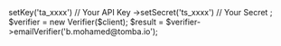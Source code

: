 <?php

use Tomba\Client;
use Tomba\Services\Verifier;

$client = new Client();

$client
    ->setKey('ta_xxxx') // Your API Key
    ->setSecret('ts_xxxx') // Your Secret
;

$verifier = new Verifier($client);

$result = $verifier->emailVerifier('b.mohamed@tomba.io');